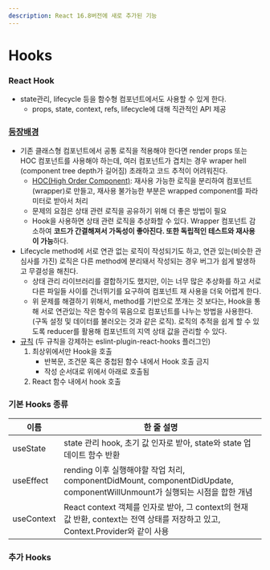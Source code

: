 ```yaml
---
description: React 16.8버전에 새로 추가된 기능
---
```


# Hooks

### React Hook

* state관리, lifecycle 등을 함수형 컴포넌트에서도 사용할 수 있게 한다.
  * props, state, context, refs, lifecycle에 대해 직관적인 API 제공

### [등장배경](https://ko.reactjs.org/docs/hooks-intro.html)

* 기존 클래스형 컴포넌트에서 공통 로직을 적용해야 한다면 render props 또는 HOC 컴포넌트를 사용해야 하는데, 여러 컴포넌트가 겹치는 경우 wraper hell (component tree depth가 길어짐) 초래하고 코드 추적이 어려워진다.
  * [HOC(High Order Component)](https://ko.reactjs.org/docs/higher-order-components.html): 재사용 가능한 로직을 분리하여 컴포넌트(wrapper)로 만들고, 재사용 불가능한 부분은 wrapped component를 파라미터로 받아서 처리
  * 문제의 요점은 상태 관련 로직을 공유하기 위해 더 좋은 방법이 필요
  * Hook을 사용하면 상태 관련 로직을 추상화할 수 있다. Wrapper 컴포넌트 감소하여 **코드가 간결해져서 가독성이 좋아진다. 또한 독립적인 테스트와 재사용이 가능**하다.
* Lifecycle method에 서로 연관 없는 로직이 작성되기도 하고, 연관 있는(비슷한 관심사를 가진) 로직은 다른 method에 분리돼서 작성되는 경우 버그가 쉽게 발생하고 무결성을 해친다.
  * 상태 관리 라이브러리를 결합하기도 했지만, 이는 너무 많은 추상화를 하고 서로 다른 파일들 사이를 건너뛰기를 요구하여 컴포넌트 재 사용을 더욱 어렵게 한다.
  * 위 문제를 해결하기 위해서, method를 기반으로 쪼개는 것 보다는, Hook을 통해 서로 연관있는 작은 함수의 묶음으로 컴포넌트를 나누는 방법을 사용한다. (구독 설정 및 데이터를 불러오는 것과 같은 로직). 로직의 추적을 쉽게 할 수 있도록 reducer를 활용해 컴포넌트의 지역 상태 값을 관리할 수 있다.
* [규칙](https://ko.reactjs.org/docs/hooks-rules.html) (두 규칙을 강제하는 eslint-plugin-react-hooks 플러그인)
  1. 최상위에서만 Hook을 호출
     * 반복문, 조건문 혹은 중첩된 함수 내에서 Hook 호출 금지
     * 작성 순서대로 위에서 아래로 호출됨
  2. React 함수 내에서 hook 호출

### 기본 Hooks 종류

| 이름         | 한 줄 설명                                                                |
| ---------- | --------------------------------------------------------------------- |
| useState   | state 관리 hook, 초기 값 인자로 받아, state와 state 업데이트 함수 반환          |
| useEffect  | rending 이후 실행해야할 작업 처리, componentDidMount, componentDidUpdate, componentWillUnmount가 실행되는 시점을 합한 개념 |
| useContext | React context 객체를 인자로 받아, 그 context의 현재 값 반환, context는 전역 상태를 저장하고 있고, Context.Provider와 같이 사용 |

### 추가 Hooks

